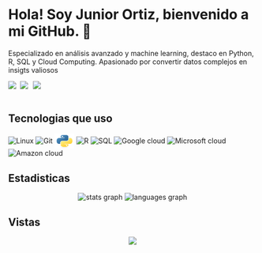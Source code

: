 # Hola! Soy Junior Ortiz, bienvenido a mi GitHub. 🚀
Especializado en análisis avanzado y machine learning, destaco en Python, R, SQL y Cloud Computing. Apasionado por convertir datos complejos en insigts valiosos

<a href="https://www.linkedin.com/in/juniororme/">
  <img align="left" width="24px" src="https://cdn.jsdelivr.net/npm/simple-icons@v3/icons/linkedin.svg"  />
</a>
<a href="mailto:ortizmejiajunior@gmail.com">
  <img align="left" width="26px" src="https://cdn.jsdelivr.net/npm/simple-icons@v3/icons/gmail.svg" />
</a>
<a href="https://www.youtube.com/channel/UCp_P3UoHNQ72ZNkimXbvIYg">
  <img align="left" width="26px" src="https://cdn.jsdelivr.net/npm/simple-icons@v3/icons/youtube.svg" />
</a>

</br></br>


## Tecnologias que uso
<div style="display: inline_block">
  <img align="center" alt="Linux" height="30" width="40" src="https://cdn.jsdelivr.net/gh/devicons/devicon/icons/linux/linux-original.svg" /> 
  <img align="center" alt="Git" height="30" width="40"  src="https://cdn.jsdelivr.net/gh/devicons/devicon/icons/git/git-original.svg" />
  <img align="center" alt="Python" height="30" width="40" src="https://raw.githubusercontent.com/devicons/devicon/master/icons/python/python-original.svg"> 
  <img align="center" alt="R" height="30" width="40" src="https://upload.wikimedia.org/wikipedia/commons/thumb/1/1b/R_logo.svg/512px-R_logo.svg.png">
  <img align="center" alt="SQL" height="30" width="40" src="https://upload.wikimedia.org/wikipedia/commons/4/44/SQL_%D0%BB%D0%BE%D0%B3%D0%BE%D1%82%D0%B8%D0%BF.png">
  <img align="center" alt="Google cloud" height="30" width="30" src="https://cdn.iconscout.com/icon/free/png-256/free-google-cloud-2038785-1721675.png" /> 
  <img align="center" alt="Microsoft cloud" height="30" width="30" src="https://upload.wikimedia.org/wikipedia/commons/thumb/f/fa/Microsoft_Azure.svg/150px-Microsoft_Azure.svg.png" /> 
  <img align="center" alt="Amazon cloud" height="30" width="40" src="https://upload.wikimedia.org/wikipedia/commons/thumb/9/93/Amazon_Web_Services_Logo.svg/512px-Amazon_Web_Services_Logo.svg.png" /> 
</div>

<div style="display: inline_block">

## Estadisticas
<div align="center">
  <img src="https://github-readme-stats.vercel.app/api?username=juorme&hide_title=false&hide_rank=false&show_icons=true&include_all_commits=true&count_private=true&disable_animations=false&theme=dracula&locale=en&hide_border=false&order=1" height="150" alt="stats graph"  />
  <img src="https://github-readme-stats.vercel.app/api/top-langs?username=juorme&locale=en&hide_title=false&layout=compact&card_width=320&langs_count=5&theme=dracula&hide_border=false&order=2" height="150" alt="languages graph"  />
</div>

## Vistas 
<div align="center">
  <img src="https://profile-counter.glitch.me/juorme/count.svg?"  />
</div>


